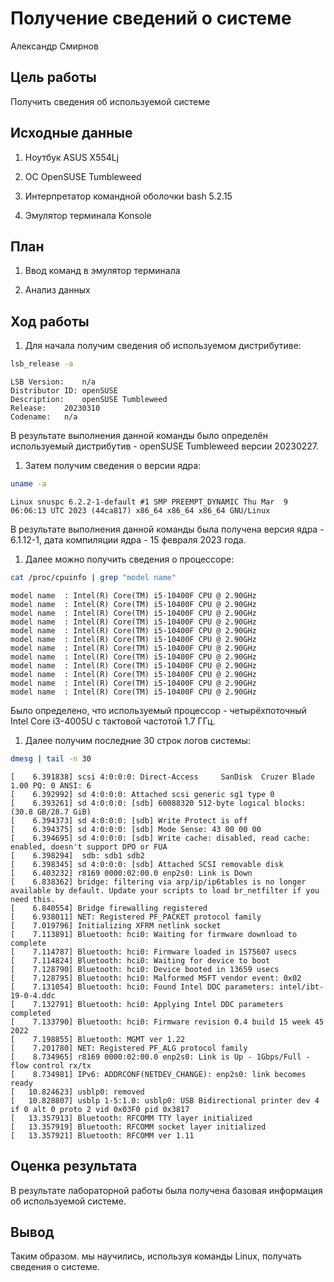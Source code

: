 Получение сведений о системе
================
Александр Смирнов

## Цель работы

Получить сведения об используемой системе

## Исходные данные

1.  Ноутбук ASUS X554Lj

2.  ОС OpenSUSE Tumbleweed

3.  Интерпретатор командной оболочки bash 5.2.15

4.  Эмулятор терминала Konsole

## План

1.  Ввод команд в эмулятор терминала

2.  Анализ данных

## Ход работы

1.  Для начала получим сведения об используемом дистрибутиве:

``` bash
lsb_release -a
```

    LSB Version:    n/a
    Distributor ID: openSUSE
    Description:    openSUSE Tumbleweed
    Release:    20230310
    Codename:   n/a

В результате выполнения данной команды было определён используемый
дистрибутив - openSUSE Tumbleweed версии 20230227.

1.  Затем получим сведения о версии ядра:

``` bash
uname -a
```

    Linux snuspc 6.2.2-1-default #1 SMP PREEMPT_DYNAMIC Thu Mar  9 06:06:13 UTC 2023 (44ca817) x86_64 x86_64 x86_64 GNU/Linux

В результате выполнения данной команды была получена версия ядра -
6.1.12-1, дата компиляции ядра - 15 февраля 2023 года.

1.  Далее можно получить сведения о процессоре:

``` bash
cat /proc/cpuinfo | grep "model name"
```

    model name  : Intel(R) Core(TM) i5-10400F CPU @ 2.90GHz
    model name  : Intel(R) Core(TM) i5-10400F CPU @ 2.90GHz
    model name  : Intel(R) Core(TM) i5-10400F CPU @ 2.90GHz
    model name  : Intel(R) Core(TM) i5-10400F CPU @ 2.90GHz
    model name  : Intel(R) Core(TM) i5-10400F CPU @ 2.90GHz
    model name  : Intel(R) Core(TM) i5-10400F CPU @ 2.90GHz
    model name  : Intel(R) Core(TM) i5-10400F CPU @ 2.90GHz
    model name  : Intel(R) Core(TM) i5-10400F CPU @ 2.90GHz
    model name  : Intel(R) Core(TM) i5-10400F CPU @ 2.90GHz
    model name  : Intel(R) Core(TM) i5-10400F CPU @ 2.90GHz
    model name  : Intel(R) Core(TM) i5-10400F CPU @ 2.90GHz
    model name  : Intel(R) Core(TM) i5-10400F CPU @ 2.90GHz

Было определено, что используемый процессор - четырёхпоточный Intel Core
i3-4005U с тактовой частотой 1.7 ГГц.

1.  Далее получим последние 30 строк логов системы:

``` bash
dmesg | tail -n 30
```

    [    6.391838] scsi 4:0:0:0: Direct-Access     SanDisk  Cruzer Blade     1.00 PQ: 0 ANSI: 6
    [    6.392992] sd 4:0:0:0: Attached scsi generic sg1 type 0
    [    6.393261] sd 4:0:0:0: [sdb] 60088320 512-byte logical blocks: (30.8 GB/28.7 GiB)
    [    6.394373] sd 4:0:0:0: [sdb] Write Protect is off
    [    6.394375] sd 4:0:0:0: [sdb] Mode Sense: 43 00 00 00
    [    6.394695] sd 4:0:0:0: [sdb] Write cache: disabled, read cache: enabled, doesn't support DPO or FUA
    [    6.398294]  sdb: sdb1 sdb2
    [    6.398345] sd 4:0:0:0: [sdb] Attached SCSI removable disk
    [    6.403232] r8169 0000:02:00.0 enp2s0: Link is Down
    [    6.838362] bridge: filtering via arp/ip/ip6tables is no longer available by default. Update your scripts to load br_netfilter if you need this.
    [    6.840554] Bridge firewalling registered
    [    6.938011] NET: Registered PF_PACKET protocol family
    [    7.019796] Initializing XFRM netlink socket
    [    7.113891] Bluetooth: hci0: Waiting for firmware download to complete
    [    7.114787] Bluetooth: hci0: Firmware loaded in 1575607 usecs
    [    7.114824] Bluetooth: hci0: Waiting for device to boot
    [    7.128790] Bluetooth: hci0: Device booted in 13659 usecs
    [    7.128795] Bluetooth: hci0: Malformed MSFT vendor event: 0x02
    [    7.131054] Bluetooth: hci0: Found Intel DDC parameters: intel/ibt-19-0-4.ddc
    [    7.132791] Bluetooth: hci0: Applying Intel DDC parameters completed
    [    7.133790] Bluetooth: hci0: Firmware revision 0.4 build 15 week 45 2022
    [    7.198855] Bluetooth: MGMT ver 1.22
    [    7.201780] NET: Registered PF_ALG protocol family
    [    8.734965] r8169 0000:02:00.0 enp2s0: Link is Up - 1Gbps/Full - flow control rx/tx
    [    8.734981] IPv6: ADDRCONF(NETDEV_CHANGE): enp2s0: link becomes ready
    [   10.824623] usblp0: removed
    [   10.828807] usblp 1-5:1.0: usblp0: USB Bidirectional printer dev 4 if 0 alt 0 proto 2 vid 0x03F0 pid 0x3817
    [   13.357913] Bluetooth: RFCOMM TTY layer initialized
    [   13.357919] Bluetooth: RFCOMM socket layer initialized
    [   13.357921] Bluetooth: RFCOMM ver 1.11

## Оценка результата

В результате лабораторной работы была получена базовая информация об
используемой системе.

## Вывод

Таким образом. мы научились, используя команды Linux, получать сведения
о системе.
